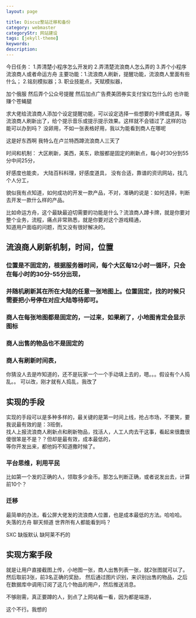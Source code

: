 ```yaml
---
layout: page

title: Discuz整站迁移和备份
category: webmaster
categoryStr: 网站建设
tags: [jekyll-theme]
keywords:
description:
---
```



今日任务：
1.弄清楚小程序怎么开发的
2.弄清楚流浪商人怎么弄的
3.弄个小程序流浪商人或者命运方舟
主要功能：1.流浪商人刷新，提醒功能，流浪商人里面有些什么；
2.铭刻模拟器；3. 职业技能点，天赋模拟器，


加个俄服 然后弄个公众号提醒 然后加点广告费美团券实支付宝红包什么的 也许能赚个苍蝇腿

求大佬给流浪商人添加个设定提醒功能，可以设定选择一些想要的卡牌或道具，等流浪商人刷新出了，给个提示音乐或提示提示效果。这样就不会错过了.这样的功能可以办到吗？
没卵用，不如一张表格好用，我以为能看到商人在哪呢

这是好东西啊  我特么在卢兰特西蹲流浪商人三天了

时间和机制：
大区刷新，美西，美东，欧服都是固定的刷新点，每小时30分到55分中间25分，

好感度也能卖，
大陆百科料理，好感度道具，
没有合适，靠谱的资讯网站，找几个人分工，

貌似我有点知道，如何成功的开发一款产品，不对，准确的说是：如何选择，判断去开发一款什么样的产品。  

比如命运方舟，这个最缺最迫切需要的功能是什么？流浪商人蹲卡牌，就是你要对整个业务，流程，痛点非常熟悉，就是你要对这个游戏精通，  
知道用户面临的问题，而又没有很好解决的。

## 流浪商人刷新机制，时间，位置
### 位置是不固定的，根据服务器时间，每个大区每12小时一循环，只会在每小时的30分-55分出现，
### 并随机刷新其在所在大陆的任意一张地图上。位置固定，找的时候只需要把小号停在对应大陆等待即可。
### 商人在每张地图都是固定的，一过来，如果刷了，小地图肯定会显示图标
### 商人出售的物品也不是固定的
### 商人有刷新时间表，


你猜没人去是咋知道的，还不是玩家一个一个手动填上去的，嗯。。。假设有个人捣乱。。 可以改，刚才就有人捣乱，我改了





## 实现的手段
实现的手段可以是多种多样的，最关键的是第一时间上线，抢占市场，不要笑，要我说最有效的是：3班倒，  
找人上报流浪商人刷新点和刷新物品，找活人，人工人肉去干这事，看起来很蠢很傻很笨是不是？？但却是最有效，成本最低的，  
等你开发出来，都他妈不知道撒时候了。
### 平台思维，利用平民
比如第一个发的正确的人，领取多少金币。那怎么判断正确，或者说发出去，计算前10个？


### 迁移
最简单的办法，看公屏大佬发的流浪商人位置，也是成本最低的方法。哈哈哈。
失落的方舟 聊天频道 世界所有人都能看到吗？

SXC 缺版默认 缺阿莱不朽的

## 实现方案手段
就是让用户直接截图上传，小地图一张，商人出售列表一张，就2张图就可以了。然后取前3张，前3名正确的奖励，
然后通过图片识别，来识别出售的物品，之后在数据库中调用订阅了这几个物品的用户，然后推送消息。

不够刚需，真正要蹲的人，到点了上网站看一看，因为都是端游，

这个不行。我想的

